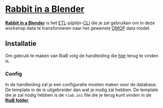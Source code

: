 # [Rabbit in a Blender](https://github.com/RADar-AZDelta/Rabbit-in-a-Blender?tab=readme-ov-file)

**[Rabbit in a Blender](https://github.com/RADar-AZDelta/Rabbit-in-a-Blender?tab=readme-ov-file)** is het [ETL](https://en.wikipedia.org/wiki/Extract,_transform,_load)-pijplijn-[CLI](https://nl.wikipedia.org/wiki/Command-line-interface) die je zal gebruiken om in deze workshop data te transformeren naar het gewenste [OMOP](https://www.ohdsi.org/data-standardization/) data model.

## Installatie
Om gebruik te maken van RiaB volg de handleiding die [hier](https://github.com/RADar-AZDelta/Rabbit-in-a-Blender?tab=readme-ov-file) terug te vinden is.

### Config
In de handleiding zal je een configuratie moeten maken voor de database. De template in de is uitgebreider dan wat je nodig zal hebben. De template die je zal nodig hebben is de `riab.ini` file die je terug kunt vinden in de **[RiaB folder](https://github.com/RADar-AZDelta/OMOP-workshop/tree/main/RiaB)**.